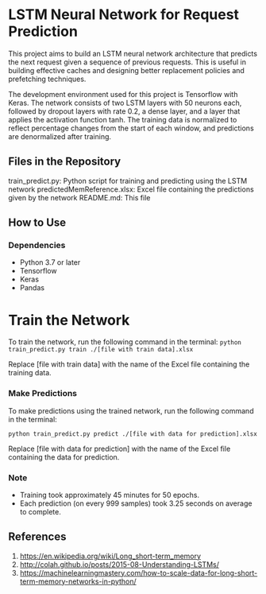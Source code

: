 # LSTM Neural Network for Request Prediction

This project aims to build an LSTM neural network architecture that predicts the next request given a sequence of previous requests. This is useful in building effective caches and designing better replacement policies and prefetching techniques.

The development environment used for this project is Tensorflow with Keras. The network consists of two LSTM layers with 50 neurons each, followed by dropout layers with rate 0.2, a dense layer, and a layer that applies the activation function tanh. The training data is normalized to reflect percentage changes from the start of each window, and predictions are denormalized after training.

## Files in the Repository
train_predict.py: Python script for training and predicting using the LSTM network
predictedMemReference.xlsx: Excel file containing the predictions given by the network
README.md: This file

## How to Use
### Dependencies
* Python 3.7 or later
* Tensorflow
* Keras
* Pandas
# Train the Network
To train the network, run the following command in the terminal:
`python train_predict.py train ./[file with train data].xlsx
`

Replace [file with train data] with the name of the Excel file containing the training data.

### Make Predictions
To make predictions using the trained network, run the following command in the terminal:

`python train_predict.py predict ./[file with data for prediction].xlsx
`

Replace [file with data for prediction] with the name of the Excel file containing the data for prediction.

### Note
* Training took approximately 45 minutes for 50 epochs.
* Each prediction (on every 999 samples) took 3.25 seconds on average to complete.

## References
1. https://en.wikipedia.org/wiki/Long_short-term_memory
2. http://colah.github.io/posts/2015-08-Understanding-LSTMs/
3. https://machinelearningmastery.com/how-to-scale-data-for-long-short-term-memory-networks-in-python/
